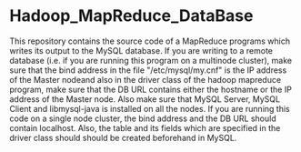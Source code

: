 Hadoop_MapReduce_DataBase
=========================

This repository contains the source code of a MapReduce programs which writes its output to the MySQL database.
If you are writing to a remote database (i.e. if you are running this program on a multinode cluster), make sure that the bind address in the file "/etc/mysql/my.cnf" is the IP address of the Master nodeand also in the driver class of the hadoop mapreduce program, make sure that the DB URL contains either the hostname or the IP address of the Master node.
Also make sure that MySQL Server, MySQL Client and libmysql-java is installed on all the nodes.
If you are running this code on a single node cluster, the bind address and the DB URL should contain localhost.
Also, the table and its fields which are specified in the driver class should should be created beforehand in MySQL.
